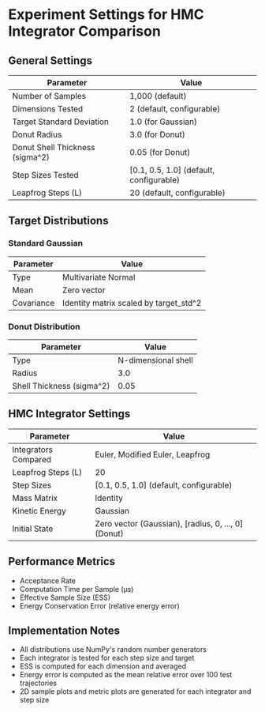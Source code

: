 # Experiment Settings for HMC Integrator Comparison

## General Settings
| Parameter | Value |
|-----------|-------|
| Number of Samples | 1,000 (default) |
| Dimensions Tested | 2 (default, configurable) |
| Target Standard Deviation | 1.0 (for Gaussian) |
| Donut Radius | 3.0 (for Donut) |
| Donut Shell Thickness (sigma^2) | 0.05 (for Donut) |
| Step Sizes Tested | [0.1, 0.5, 1.0] (default, configurable) |
| Leapfrog Steps (L) | 20 (default, configurable) |

## Target Distributions

### Standard Gaussian
| Parameter | Value |
|-----------|-------|
| Type | Multivariate Normal |
| Mean | Zero vector |
| Covariance | Identity matrix scaled by target_std^2 |

### Donut Distribution
| Parameter | Value |
|-----------|-------|
| Type | N-dimensional shell |
| Radius | 3.0 |
| Shell Thickness (sigma^2) | 0.05 |

## HMC Integrator Settings
| Parameter | Value |
|-----------|-------|
| Integrators Compared | Euler, Modified Euler, Leapfrog |
| Leapfrog Steps (L) | 20 |
| Step Sizes | [0.1, 0.5, 1.0] (default, configurable) |
| Mass Matrix | Identity |
| Kinetic Energy | Gaussian |
| Initial State | Zero vector (Gaussian), [radius, 0, ..., 0] (Donut) |

## Performance Metrics
- Acceptance Rate
- Computation Time per Sample (μs)
- Effective Sample Size (ESS)
- Energy Conservation Error (relative energy error)

## Implementation Notes
- All distributions use NumPy's random number generators
- Each integrator is tested for each step size and target
- ESS is computed for each dimension and averaged
- Energy error is computed as the mean relative error over 100 test trajectories
- 2D sample plots and metric plots are generated for each integrator and step size 